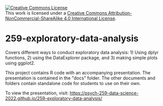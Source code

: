 <a rel="license" href="http://creativecommons.org/licenses/by-nc-sa/4.0/"><img alt="Creative Commons License" style="border-width:0" src="https://i.creativecommons.org/l/by-nc-sa/4.0/88x31.png" /></a><br />This work is licensed under a <a rel="license" href="http://creativecommons.org/licenses/by-nc-sa/4.0/">Creative Commons Attribution-NonCommercial-ShareAlike 4.0 International License</a>.

# 259-exploratory-data-analysis
Covers different ways to conduct exploratory data analysis: 1) Using dplyr functions, 2) using the DataExplorer package, and 3) making simple plots using ggplot2.

This project contains R code with an accompanying presentation. The presentation is contained in the "docs" folder. The other documents and folders contain standalone code for students to use on their own.

To view the presentation, visit: https://psych-259-data-science-2022.github.io/259-exploratory-data-analysis/
